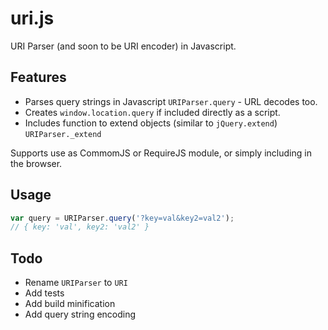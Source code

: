 uri.js
======

URI Parser (and soon to be URI encoder) in Javascript. 

## Features

 - Parses query strings in Javascript `URIParser.query` - URL decodes too. 
 - Creates `window.location.query` if included directly as a script.
 - Includes function to extend objects (similar to `jQuery.extend`) `URIParser._extend`

Supports use as CommomJS or RequireJS module, or simply including in the browser.

## Usage

```js
var query = URIParser.query('?key=val&key2=val2');
// { key: 'val', key2: 'val2' }
```

## Todo

 - Rename `URIParser` to `URI`
 - Add tests
 - Add build minification
 - Add query string encoding

